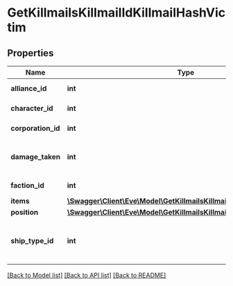 # GetKillmailsKillmailIdKillmailHashVictim

## Properties
Name | Type | Description | Notes
------------ | ------------- | ------------- | -------------
**alliance_id** | **int** | alliance_id integer | [optional] 
**character_id** | **int** | character_id integer | [optional] 
**corporation_id** | **int** | corporation_id integer | [optional] 
**damage_taken** | **int** | How much total damage was taken by the victim | 
**faction_id** | **int** | faction_id integer | [optional] 
**items** | [**\Swagger\Client\Eve\Model\GetKillmailsKillmailIdKillmailHashItem[]**](GetKillmailsKillmailIdKillmailHashItem.md) | items array | [optional] 
**position** | [**\Swagger\Client\Eve\Model\GetKillmailsKillmailIdKillmailHashPosition**](GetKillmailsKillmailIdKillmailHashPosition.md) |  | [optional] 
**ship_type_id** | **int** | The ship that the victim was piloting and was destroyed | 

[[Back to Model list]](../README.md#documentation-for-models) [[Back to API list]](../README.md#documentation-for-api-endpoints) [[Back to README]](../README.md)


